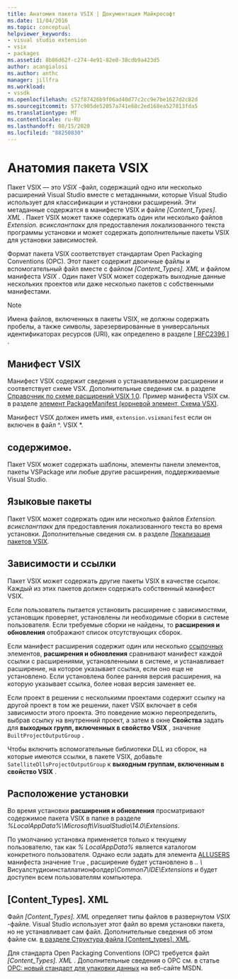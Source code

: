 ```yaml
---
title: Анатомия пакета VSIX | Документация Майкрософт
ms.date: 11/04/2016
ms.topic: conceptual
helpviewer_keywords:
- visual studio extension
- vsix
- packages
ms.assetid: 8b86d62f-c274-4e91-82e0-38cdb9a423d5
author: acangialosi
ms.author: anthc
manager: jillfra
ms.workload:
- vssdk
ms.openlocfilehash: c52f87426b9f06ad40d77c2cc9e7be1627d2c82d
ms.sourcegitcommit: 577c905de52057a741e68c2ed168ea527813fda5
ms.translationtype: MT
ms.contentlocale: ru-RU
ms.lasthandoff: 08/15/2020
ms.locfileid: "88250830"
---
```

# <a name="anatomy-of-a-vsix-package"></a>Анатомия пакета VSIX
Пакет VSIX — это *VSIX* -файл, содержащий одно или несколько расширений Visual Studio вместе с метаданными, которые Visual Studio использует для классификации и установки расширений. Эти метаданные содержатся в манифесте VSIX и файле *[Content_Types]. XML* . Пакет VSIX может также содержать один или несколько файлов *Extension. всикслангпакк* для предоставления локализованного текста программы установки и может содержать дополнительные пакеты VSIX для установки зависимостей.

 Формат пакета VSIX соответствует стандартам Open Packaging Conventions (OPC). Этот пакет содержит двоичные файлы и вспомогательный файл вместе с файлом *[Content_Types]. XML* и файлом манифеста *VSIX* . Один пакет VSIX может содержать выходные данные нескольких проектов или даже несколько пакетов с собственными манифестами.

> [!NOTE]
> Имена файлов, включенных в пакеты VSIX, не должны содержать пробелы, а также символы, зарезервированные в универсальных идентификаторах ресурсов (URI), как определено в разделе [ \[ RFC2396 \] ](https://www.rfc-editor.org/rfc/rfc2396.txt).

## <a name="the-vsix-manifest"></a>Манифест VSIX
 Манифест VSIX содержит сведения о устанавливаемом расширении и соответствует схеме VSX. Дополнительные сведения см. в разделе [Справочник по схеме расширений VSIX 1,0](https://msdn.microsoft.com/library/76e410ec-b1fb-4652-ac98-4a4c52e09a2b). Пример манифеста VSIX см. в разделе [элемент PackageManifest (корневой элемент, Схема VSX)](https://msdn.microsoft.com/library/f8ae42ba-775a-4d2b-976a-f556e147f187).

 Манифест VSIX должен иметь имя, `extension.vsixmanifest` если он включен в файл ^. VSIX *.

## <a name="the-content"></a>содержимое.
 Пакет VSIX может содержать шаблоны, элементы панели элементов, пакеты VSPackage или любые другие расширения, поддерживаемые Visual Studio.

## <a name="language-packs"></a>Языковые пакеты
 Пакет VSIX может содержать один или несколько файлов *Extension. всикслангпакк* для предоставления локализованного текста во время установки. Дополнительные сведения см. в разделе [Локализация пакетов VSIX](../extensibility/localizing-vsix-packages.md).

## <a name="dependencies-and-references"></a>Зависимости и ссылки
 Пакет VSIX может содержать другие пакеты VSIX в качестве ссылок. Каждый из этих пакетов должен содержать собственный манифест VSIX.

 Если пользователь пытается установить расширение с зависимостями, установщик проверяет, установлены ли необходимые сборки в системе пользователя. Если требуемые сборки не найдены, то **расширения и обновления** отображают список отсутствующих сборок.

 Если манифест расширения содержит один или несколько [ссылочных](/previous-versions/visualstudio/visual-studio-2010/dd393687(v=vs.100)) элементов, **расширения и обновления** сравнивают манифест каждой ссылки с расширениями, установленными в системе, и устанавливает расширение, на которое указывает ссылка, если оно еще не установлено. Если установлена более ранняя версия расширения, на которую указывает ссылка, более новая версия заменяет ее.

 Если проект в решении с несколькими проектами содержит ссылку на другой проект в том же решении, пакет VSIX включает в себя зависимости этого проекта. Это поведение можно переопределить, выбрав ссылку на внутренний проект, а затем в окне **Свойства** задать для **выходных групп, включенных в свойство VSIX** , значение `BuiltProjectOutputGroup` .

 Чтобы включить вспомогательные библиотеки DLL из сборок, на которые имеются ссылки, в пакете VSIX, добавьте `SatelliteDllsProjectOutputGroup` к **выходным группам, включенным в свойство VSIX** .

## <a name="installation-location"></a>Расположение установки
 Во время установки **расширения и обновления** просматривают содержимое пакета VSIX в папке в разделе *%LocalAppData%\Microsoft\VisualStudio\14.0\Extensions*.

 По умолчанию установка применяется только к текущему пользователю, так как *% LocalAppData%* является каталогом конкретного пользователя. Однако если задать для элемента [ALLUSERS](https://msdn.microsoft.com/library/ac817f50-3276-4ddb-b467-8bbb1432455b) манифеста значение `True` , расширение будет установлено в <em>.. \\ </em> Висуалстудиоинсталлатионфолдер<em>\Common7\IDE\Extensions</em> и будет доступен всем пользователям компьютера.

## <a name="content_typesxml"></a>[Content_Types]. XML
 Файл *[Content_Types]. XML* определяет типы файлов в развернутом *VSIX* -файле. Visual Studio использует этот файл во время установки пакета, но не устанавливает сам файл. Дополнительные сведения об этом файле см. [в разделе Структура файла [Content_types]. XML](the-structure-of-the-content-types-dot-xml-file.md).

 Для стандарта Open Packaging Conventions (OPC) требуется файл *[Content_Types]. XML* . Дополнительные сведения о OPC см. в статье [OPC: новый стандарт для упаковки данных](https://blogs.msdn.microsoft.com/msdnmagazine/2007/08/08/opc-a-new-standard-for-packaging-your-data/) на веб-сайте MSDN.
